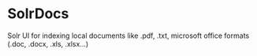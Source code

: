 # SolrDocs
Solr UI for indexing local documents like .pdf, .txt, microsoft office formats (.doc, .docx, .xls, .xlsx...)
